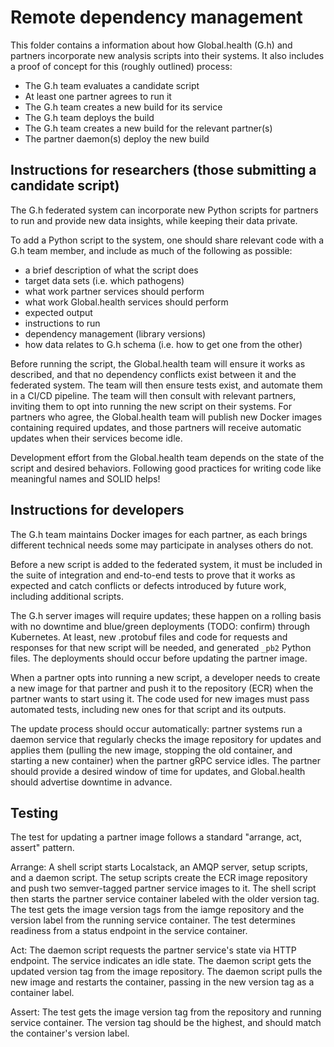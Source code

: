 # Remote dependency management

This folder contains a information about how Global.health (G.h) and partners incorporate new analysis scripts into their systems. It also includes a proof of concept for this (roughly outlined) process:

- The G.h team evaluates a candidate script
- At least one partner agrees to run it
- The G.h team creates a new build for its service
- The G.h team deploys the build
- The G.h team creates a new build for the relevant partner(s)
- The partner daemon(s) deploy the new build


## Instructions for researchers (those submitting a candidate script)


The G.h federated system can incorporate new Python scripts for partners to run and provide new data insights, while keeping their data private.

To add a Python script to the system, one should share relevant code with a G.h team member, and include as much of the following as possible:

- a brief description of what the script does
- target data sets (i.e. which pathogens)
- what work partner services should perform
- what work Global.health services should perform
- expected output
- instructions to run
- dependency management (library versions)
- how data relates to G.h schema (i.e. how to get one from the other)

Before running the script, the Global.health team will ensure it works as described, and that no dependency conflicts exist between it and the federated system.
The team will then ensure tests exist, and automate them in a CI/CD pipeline.
The team will then consult with relevant partners, inviting them to opt into running the new script on their systems.
For partners who agree, the Global.health team will publish new Docker images containing required updates, and those partners will receive automatic updates when their services become idle. 

Development effort from the Global.health team depends on the state of the script and desired behaviors. Following good practices for writing code like meaningful names and SOLID helps!


## Instructions for developers


The G.h team maintains Docker images for each partner, as each brings different technical needs some may participate in analyses others do not.

Before a new script is added to the federated system, it must be included in the suite of integration and end-to-end tests to prove that it works as expected and catch conflicts or defects introduced by future work, including additional scripts.

The G.h server images will require updates; these happen on a rolling basis with no downtime and blue/green deployments (TODO: confirm) through Kubernetes. At least, new .protobuf files and code for requests and responses for that new script will be needed, and generated `_pb2` Python files.  The deployments should occur before updating the partner image.

When a partner opts into running a new script, a developer needs to create a new image for that partner and push it to the repository (ECR) when the partner wants to start using it. The code used for new images must pass automated tests, including new ones for that script and its outputs.

The update process should occur automatically: partner systems run a daemon service that regularly checks the image repository for updates and applies them (pulling the new image, stopping the old container, and starting a new container) when the partner gRPC service idles. The partner should provide a desired window of time for updates, and Global.health should advertise downtime in advance.


## Testing


The test for updating a partner image follows a standard "arrange, act, assert" pattern.

Arrange:
A shell script starts Localstack, an AMQP server, setup scripts, and a daemon script.
The setup scripts create the ECR image repository and push two semver-tagged partner service images to it.
The shell script then starts the partner service container labeled with the older version tag.
The test gets the image version tags from the iamge repository and the version label from the running service container.
The test determines readiness from a status endpoint in the service container.

Act:
The daemon script requests the partner service's state via HTTP endpoint. The service indicates an idle state.
The daemon script gets the updated version tag from the image repository.
The daemon script pulls the new image and restarts the container, passing in the new version tag as a container label.

Assert:
The test gets the image version tag from the repository and running service container.
The version tag should be the highest, and should match the container's version label.
